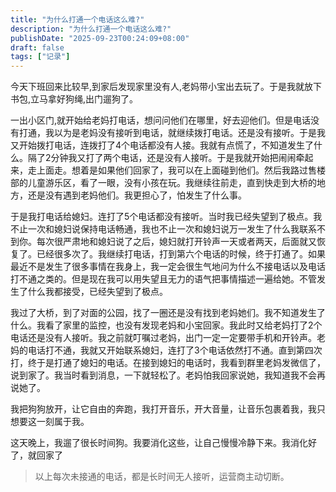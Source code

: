 ```yaml
---
title: "为什么打通一个电话这么难?"
description: "为什么打通一个电话这么难?"
publishDate: "2025-09-23T00:24:09+08:00"
draft: false
tags: ["记录"]
---
```


今天下班回来比较早,到家后发现家里没有人,老妈带小宝出去玩了。于是我就放下书包,立马拿好狗绳,出门遛狗了。

一出小区门,就开始给老妈打电话，想问问他们在哪里，好去迎他们。但是电话没有打通，我以为是老妈没有接听到电话，就继续拨打电话。还是没有接听。于是我又开始拨打电话，连拨打了4个电话都没有人接。我就有点慌了，不知道发生了什么。隔了2分钟我又打了两个电话，还是没有人接听。于是我就开始把闹闹牵起来，走上面走。想着是如果他们回家了，我可以在上面碰到他们。然后我路过售楼部的儿童游乐区，看了一眼，没有小孩在玩。我继续往前走，直到快走到大桥的地方，还是没有遇到老妈他们。我更担心了，怕发生了什么事。


于是我打电话给媳妇。连打了5个电话都没有接听。当时我已经失望到了极点。我不止一次和媳妇说保持电话畅通，我也不止一次和媳妇说万一发生了什么我联系不到你。每次很严肃地和媳妇说了之后，媳妇就打开铃声一天或者两天，后面就又恢复了。已经很多次了。我继续打电话，打到第六个电话的时候，终于打通了。如果最近不是发生了很多事情在我身上，我一定会很生气地问为什么不接电话以及电话打不通之类的。但是现在我可以用失望且无力的语气把事情描述一遍给她。不管发生了什么我都接受，已经失望到了极点。

我过了大桥，到了对面的公园，找了一圈还是没有找到老妈她们。我不知道发生了什么。我看了家里的监控，也没有发现老妈和小宝回家。我此时又给老妈打了2个电话还是没有人接听。我之前就叮嘱过老妈，出门一定一定要带手机和开铃声。老妈的电话打不通，我就又开始联系媳妇，连打了3个电话依然打不通。直到第四次打，终于是打通了媳妇的电话。在接到媳妇的电话时，我看到群里老妈发微信了，说到家了。我当时看到消息，一下就轻松了。老妈怕我回家说她，我知道我不会再说她了。

我把狗狗放开，让它自由的奔跑，我打开音乐，开大音量，让音乐包裹着我，我只想要这一刻属于我。

这天晚上，我遛了很长时间狗。我要消化这些，让自己慢慢冷静下来。我消化好了，就回家了

> 以上每次未接通的电话，都是长时间无人接听，运营商主动切断。





















